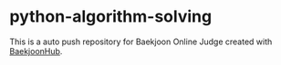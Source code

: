 # python-algorithm-solving
This is a auto push repository for Baekjoon Online Judge created with [BaekjoonHub](https://github.com/BaekjoonHub/BaekjoonHub).
